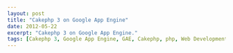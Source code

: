 ```yaml
---
layout: post
title: "Cakephp 3 on Google App Engine"
date: 2012-05-22
excerpt: "Cakephp 3 on Google App Engine."
tags: [Cakephp 3, Google App Engine, GAE, Cakephp, php, Web Development, Google Cloud Platform]
---
```


